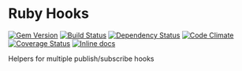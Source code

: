 # Ruby Hooks

[![Gem Version](https://badge.fury.io/rb/ruby-hooks.png)](https://rubygems.org/gems/ruby-hooks)
[![Build Status](https://secure.travis-ci.org/remote-exec/ruby-hooks.png?branch=master)](https://travis-ci.org/remote-exec/ruby-hooks)
[![Dependency Status](https://gemnasium.com/remote-exec/ruby-hooks.png)](https://gemnasium.com/remote-exec/ruby-hooks)
[![Code Climate](https://codeclimate.com/github/remote-exec/ruby-hooks.png)](https://codeclimate.com/github/remote-exec/ruby-hooks)
[![Coverage Status](https://coveralls.io/repos/remote-exec/ruby-hooks/badge.png?branch=master)](https://coveralls.io/r/remote-exec/ruby-hooks)
[![Inline docs](http://inch-ci.org/github/remote-exec/ruby-hooks.png)](http://inch-ci.org/github/remote-exec/ruby-hooks)

Helpers for multiple publish/subscribe hooks
